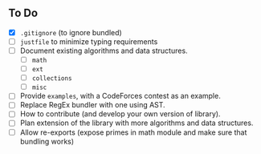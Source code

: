 ## To Do

- [x] `.gitignore` (to ignore bundled)
- [ ] `justfile` to minimize typing requirements
- [ ] Document existing algorithms and data structures.
  - [ ] `math`
  - [ ] `ext`
  - [ ] `collections`
  - [ ] `misc`
- [ ] Provide `examples`, with a CodeForces contest as an example.
- [ ] Replace RegEx bundler with one using AST.
- [ ] How to contribute (and develop your own version of library).
- [ ] Plan extension of the library with more algorithms and data structures.
- [ ] Allow re-exports (expose primes in math module and make sure that bundling works)
